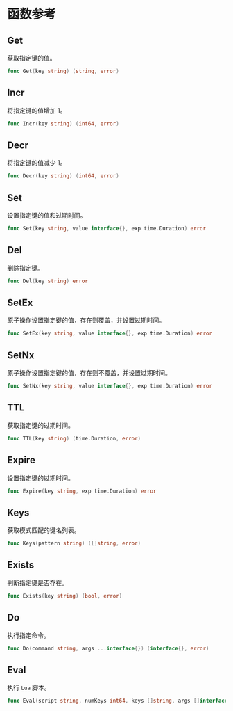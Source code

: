 # 函数参考

## Get
获取指定键的值。
```go
func Get(key string) (string, error)
```
## Incr
将指定键的值增加 1。
```go
func Incr(key string) (int64, error)
```

## Decr
将指定键的值减少 1。
```go
func Decr(key string) (int64, error)
```

## Set
设置指定键的值和过期时间。
```go
func Set(key string, value interface{}, exp time.Duration) error
```

## Del
删除指定键。
```go
func Del(key string) error
```

## SetEx
原子操作设置指定键的值，存在则覆盖，并设置过期时间。
```go
func SetEx(key string, value interface{}, exp time.Duration) error
```

## SetNx
原子操作设置指定键的值，存在则不覆盖，并设置过期时间。
```go
func SetNx(key string, value interface{}, exp time.Duration) error
```

## TTL
获取指定键的过期时间。
```go
func TTL(key string) (time.Duration, error)
```

## Expire
设置指定键的过期时间。
```go
func Expire(key string, exp time.Duration) error
```

## Keys
获取模式匹配的键名列表。
```go
func Keys(pattern string) ([]string, error)
```

## Exists
判断指定键是否存在。
```go
func Exists(key string) (bool, error)
```

## Do
执行指定命令。
```go
func Do(command string, args ...interface{}) (interface{}, error)
```

## Eval
执行 `Lua` 脚本。
```go
func Eval(script string, numKeys int64, keys []string, args []interface{}) (interface{}, error)
```
